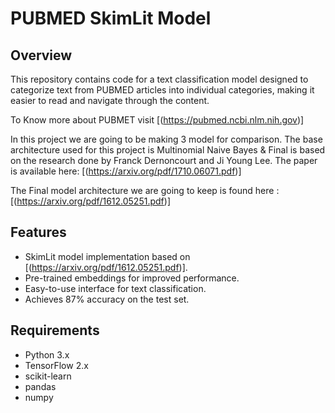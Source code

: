 # PUBMED SkimLit Model

## Overview
This repository contains code for a text classification model designed to categorize text from PUBMED articles into individual categories, making it easier to read and navigate through the content.

To Know more about PUBMET visit [(https://pubmed.ncbi.nlm.nih.gov)]

In this project we are going to be making 3 model for comparison. The base architecture used for this project is Multinomial Naive Bayes & Final is  based on the research done by Franck Dernoncourt and Ji Young Lee. 
The paper is available here: [(https://arxiv.org/pdf/1710.06071.pdf)]

The Final model architecture we are going to keep is found here : [(https://arxiv.org/pdf/1612.05251.pdf)]

## Features
- SkimLit model implementation based on [(https://arxiv.org/pdf/1612.05251.pdf)].
- Pre-trained embeddings for improved performance.
- Easy-to-use interface for text classification.
- Achieves 87% accuracy on the test set.

## Requirements
- Python 3.x
- TensorFlow 2.x
- scikit-learn
- pandas
- numpy



